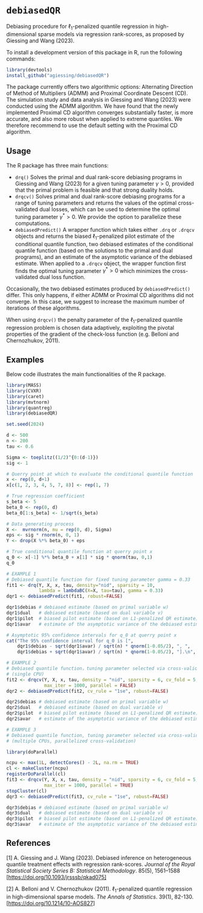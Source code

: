 # ``debiasedQR``

Debiasing procedure for $\ell_1$-penalized quantile regression in high-dimensional sparse models via regression rank-scores, as proposed by Giessing and Wang (2023).

To install a development version of this package in R, run the following commands:

```R
library(devtools)
install_github("agiessing/debiasedQR")
```

The package currently offers two algorithmic options: Alternating Direction of Method of Multipliers (ADMM) and Proximal Coordinate Descent (CD). The simulation study and data analysis in Giessing and Wang (2023) were conducted using the ADMM algorithm. We have found that the newly implemented Proximal CD algorithm converges substantially faster, is more accurate, and also more robust when applied to extreme quantiles. We therefore recommend to use the default setting with the Proximal CD algorithm.

## Usage
The R package has three main functions: 

- ``drq()`` Solves the primal and dual rank-score debiasing programs in Giessing and Wang (2023) for a given tuning parameter $\gamma > 0$, provided that the primal problem is feasible and that strong duality holds.
- ``drqcv()`` Solves primal and dual rank-score debiasing programs for a range of tuning parameters and returns the values of the optimal cross-validated dual losses, which can be used to determine the optimal tuning parameter $\gamma^* > 0$. We provide the option to parallelize these computations. 
- ``debiasedPredict()`` A wrapper function which takes either `.drq` or `.drqcv` objects and returns the biased $\ell_1$-penalized pilot estimate of the conditional quantile function, two debiased estimates of the conditional quantile function (based on the solutions to the primal and dual programs), and an estimate of the asymptotic variance of the debiased estimate. When applied to a `.drqcv` object, the wrapper function first finds the optimal tuning parameter $\gamma^* > 0$ which minimizes the cross-validated dual loss function.

Occasionally, the two debiased estimates produced by `debiasedPredict()` differ. This only happens, if either ADMM or Proximal CD algorithms did not converge. In this case, we suggest to increase the maximum number of iterations of these algorithms.

When using `drqcv()` the penalty parameter of the $\ell_1$-penalized quantile regression problem is chosen data adaptively, exploiting the pivotal properties of the gradient of the check-loss function (e.g. Belloni and Chernozhukov, 2011).

## Examples
Below code illustrates the main functionalities of the R package.

```R
library(MASS)
library(CVXR)
library(caret)
library(mvtnorm)
library(quantreg)
library(debiasedQR)

set.seed(2024)

d <- 500
n <- 200
tau <- 0.6

Sigma <- toeplitz((1/2)^{0:(d-1)})
sig <- 1

# Querry point at which to evaluate the conditional quantile function
x <- rep(0, d+1)
x[c(1, 2, 3, 4, 5, 7, 8)] <- rep(1, 7)

# True regression coefficient
s_beta <- 5
beta_0 <- rep(0, d)
beta_0[1:s_beta] <- 1/sqrt(s_beta)

# Data generating process
X <-  mvrnorm(n, mu = rep(0, d), Sigma)
eps <- sig * rnorm(n, 0, 1)
Y <- drop(X %*% beta_0) + eps

# True conditional quantile function at querry point x
q_0 <- x[-1] %*% beta_0 + x[1] * sig * qnorm(tau, 0,1)
q_0

# EXAMPLE 1
# Debiased quantile function for fixed tuning parameter gamma = 0.33
fit1 <- drq(Y, X, x, tau, density="nid", sparsity = 10,
            lambda = lambdaBC(X=X, tau=tau), gamma = 0.33)
dqr1 <- debiasedPredict(fit1, robust=FALSE)

dqr1$debias # debiased estimate (based on primal variable w)
dqr1$dual   # debiased estimate (based on dual variable v)
dqr1$pilot  # biased pilot estimate (based on L1-penalized QR estimate)
dqr1$avar   # estimate of the asymptotic variance of the debiased estimate

# Asymptotic 95% confidence intervals for q_0 at querry point x
cat("The 95% confidence interval for q_0 is [",
    dqr1$debias - sqrt(dqr1$avar) / sqrt(n) * qnorm(1-0.05/2), ", ",
    dqr1$debias + sqrt(dqr1$avar) / sqrt(n) * qnorm(1-0.05/2), "].\n", sep = "")

# EXAMPLE 2
# Debiased quantile function，tuning parameter selected via cross-validation
# (single CPU)
fit2 <- drqcv(Y, X, x, tau, density = "nid", sparsity = 6, cv_fold = 5,
              max_iter = 1000, parallel = FALSE)
dqr2 <- debiasedPredict(fit2, cv_rule = "1se", robust=FALSE)

dqr2$debias # debiased estimate (based on primal variable w)
dqr2$dual   # debiased estimate (based on dual variable v)
dqr2$pilot  # biased pilot estimate (based on L1-penalized QR estimate)
dqr2$avar   # estimate of the asymptotic variance of the debiased estimate

# EXAMPLE 3
# Debiased quantile function, tuning parameter selected via cross-validation
# (multiple CPUs, parallelized cross-validation)

library(doParallel)

ncpu <- max(1L, detectCores() - 2L, na.rm = TRUE)
cl <- makeCluster(ncpu)
registerDoParallel(cl)
fit3 <- drqcv(Y, X, x, tau, density = "nid", sparsity = 6, cv_fold = 5,
              max_iter = 1000, parallel = TRUE)
stopCluster(cl)
dqr3 <- debiasedPredict(fit3, cv_rule = "1se", robust=FALSE)

dqr3$debias # debiased estimate (based on primal variable w)
dqr3$dual   # debiased estimate (based on dual variable v)
dqr3$pilot  # biased pilot estimate (based on L1-penalized QR estimate)
dqr3$avar   # estimate of the asymptotic variance of the debiased estimate
```

References
--------
<a >[1]</a> A. Giessing and J. Wang (2023). Debiased inference on heterogeneous quantile treatment effects with regression rank-scores. *Journal of the Royal Statistical Society Series B: Statistical Methodology*. 85(5), 1561–1588 [https://doi.org/10.1093/jrsssb/qkad075]

<a >[2]</a> A. Belloni and V. Chernozhukov (2011). $\ell_1$-penalized quantile regression in high-dimensional sparse models. *The Annals of Statistics*. 39(1), 82-130. [https://doi.org/10.1214/10-AOS827]

